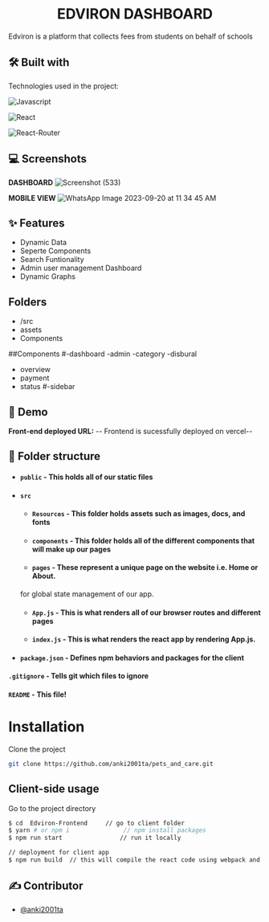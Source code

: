 <h1 align="center" id="title">
 EDVIRON DASHBOARD
</h1>

Edviron is a platform that collects fees from students on behalf of schools

## 🛠 Built with 

Technologies used in the project:

![Javascript](https://img.shields.io/badge/JavaScript-323330?style=for-the-badge&amp;logo=javascript&amp;logoColor=F7DF1E)

![React](https://img.shields.io/badge/React-20232A?style=for-the-badge&amp;logo=react&amp;logoColor=61DAFB)

![React-Router](https://img.shields.io/badge/React_Router-CA4245?style=for-the-badge&amp;logo=react-router&amp;logoColor=white)

## 💻 Screenshots

**DASHBOARD**
![Screenshot (533)](https://github.com/anki2001ta/Edviron-Frontend/assets/107462155/7bc507df-e9f9-49a1-8531-7b2730bfd709)

**MOBILE VIEW**
![WhatsApp Image 2023-09-20 at 11 34 45 AM](https://github.com/anki2001ta/Edviron-Frontend/assets/107462155/7bcdd0f2-323f-48b1-8866-7418b12f464a)

## ✨ Features 
- Dynamic Data
- Seperte Components
- Search Funtionality
- Admin user management Dashboard
- Dynamic Graphs

## Folders
- /src
- assets
- Components
  
##Components
#-dashboard
 -admin
 -category
 -disbural
 - overview
 - payment
 - status
#-sidebar

## 🚀 Demo
**Front-end deployed URL:**
-- Frontend is sucessfully deployed on vercel--



##  📁 Folder structure
- #### `public` - This holds all of our static files
- #### `src`
    - #### `Resources` - This folder holds assets such as images, docs, and fonts
    - #### `components` - This folder holds all of the different components that will make up our pages
    - #### `pages` - These represent a unique page on the website i.e. Home or About. 
  for global state management of our app.
    - #### `App.js` - This is what renders all of our browser routes and different pages
    - #### `index.js` - This is what renders the react app by rendering App.js.
- #### `package.json` - Defines npm behaviors and packages for the client

#### `.gitignore` - Tells git which files to ignore
#### `README` - This file!

# Installation

Clone the project
```bash
git clone https://github.com/anki2001ta/pets_and_care.git
```
## Client-side usage

Go to the project directory

```bash
$ cd  Edviron-Frontend     // go to client folder
$ yarn # or npm i               // npm install packages
$ npm run start                // run it locally

// deployment for client app
$ npm run build  // this will compile the react code using webpack and generate a folder called docs in the root level
````  

## ✍ Contributor
- [@anki2001ta](https://github.com/anki2001ta)





